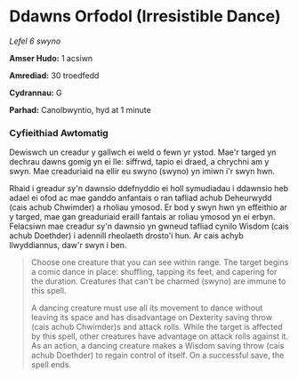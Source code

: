 # Ddawns Orfodol (Irresistible Dance)

*Lefel 6 swyno*

**Amser Hudo:** 1 acsiwn

**Amrediad:** 30 troedfedd

**Cydrannau:** G

**Parhad:** Canolbwyntio, hyd at 1 minute

### Cyfieithiad Awtomatig

Dewiswch un creadur y gallwch ei weld o fewn yr ystod. Mae'r targed yn dechrau dawns gomig yn ei lle: siffrwd, tapio ei draed, a chrychni am y swyn. Mae creaduriaid na ellir eu swyno (swyno) yn imiwn i'r swyn hwn.

Rhaid i greadur sy'n dawnsio ddefnyddio ei holl symudiadau i ddawnsio heb adael ei ofod ac mae ganddo anfantais o ran tafliad achub Deheurwydd (cais achub Chwimder) a rholiau ymosod. Er bod y swyn hwn yn effeithio ar y targed, mae gan greaduriaid eraill fantais ar roliau ymosod yn ei erbyn. Felacsiwn mae creadur sy'n dawnsio yn gwneud tafliad cynilo Wisdom (cais achub Doethder) i adennill rheolaeth drosto'i hun. Ar cais achyb llwyddiannus, daw'r swyn i ben.

>  Choose one creature that you can see within range. The target begins a comic dance in place: shuffling, tapping its feet, and capering for the duration. Creatures that can't be charmed (swyno) are immune to this spell.
>  
>  A dancing creature must use all its movement to dance without leaving its space and has disadvantage on Dexterity saving throw (cais achub Chwimder)s and attack rolls. While the target is affected by this spell, other creatures have advantage on attack rolls against it. As an action, a dancing creature makes a Wisdom saving throw (cais achub Doethder) to regain control of itself. On a successful save, the spell ends.